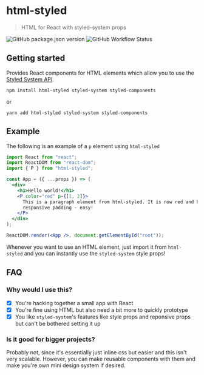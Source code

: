 # html-styled

> HTML for React with styled-system props

![GitHub package.json version](https://img.shields.io/github/package-json/v/jackleslie/html-styled?color=red&logo=npm)
![GitHub Workflow Status](https://img.shields.io/github/workflow/status/jackleslie/html-styled/Node%20CI?logo=github)

## Getting started

Provides React components for HTML elements which allow you to use the [Styled System API](https://styled-system.com/api/).

```
npm install html-styled styled-system styled-components
```

or

```
yarn add html-styled styled-system styled-components
```

## Example

The following is an example of a `p` element using `html-styled`

```jsx
import React from "react";
import ReactDOM from "react-dom";
import { P } from "html-styled";

const App = ({ ...props }) => (
  <div>
    <h1>Hello world!</h1>
    <P color="red" p={[1, 2]}>
      This is a paragraph element from html-styled. It is now red and has
      responsive padding - easy!
    </P>
  </div>
);

ReactDOM.render(<App />, document.getElementById("root"));
```

Whenever you want to use an HTML element, just import it from `html-styled` and you can instantly use the `styled-system` style props!

## FAQ

### Why would I use this?

- [x] You're hacking together a small app with React
- [x] You're fine using HTML but also need a bit more to quickly prototype
- [x] You like `styled-system`'s features like style props and reponsive props but can't be bothered setting it up

### Is it good for bigger projects?

Probably not, since it's essentially just inline css but easier and this isn't very scalable. However, you can make reusable components with them and make you're own mini design system if desired.
